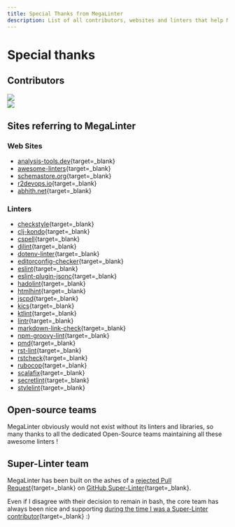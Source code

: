 ```yaml
---
title: Special Thanks from MegaLinter
description: List of all contributors, websites and linters that help MegaLinter to grow and be better everyday
---
```

<!-- markdownlint-disable MD013 -->
<!-- Generated by .automation/build.py, please do not update manually -->
<!-- special-thanks-section-start -->

# Special thanks

## Contributors

<a href="https://github.com/oxsecurity/megalinter/graphs/contributors">
  <img src="https://contrib.rocks/image?repo=oxsecurity/megalinter" />
</a>
<br/>
<a href="https://cauldron.io/project/5222">
  <img src="https://cauldron.io/project/5222/stats.svg" />
</a>

## Sites referring to MegaLinter

### Web Sites

- [analysis-tools.dev](https://analysis-tools.dev/tool/mega-linter){target=_blank}
- [awesome-linters](https://github.com/caramelomartins/awesome-linters#language-agnostic){target=_blank}
- [schemastore.org](https://www.schemastore.org/json/){target=_blank}
- [r2devops.io](https://r2devops.io/jobs/static_tests/mega_linter/){target=_blank}
- [abhith.net](https://www.abhith.net/recommended/){target=_blank}

### Linters

<!-- referring-linters-start -->
- [checkstyle](https://checkstyle.sourceforge.io/index.html#Related_Tools_Active_Tools){target=_blank}
- [clj-kondo](https://github.com/borkdude/clj-kondo/blob/master/doc/ci-integration.md#github){target=_blank}
- [cspell](https://github.com/streetsidesoftware/cspell/tree/master/packages/cspell#mega-linter){target=_blank}
- [djlint](https://djlint.com/docs/integrations/#megalinter){target=_blank}
- [dotenv-linter](https://dotenv-linter.github.io/#/integrations/mega_linter){target=_blank}
- [editorconfig-checker](https://github.com/editorconfig-checker/editorconfig-checker#mega-linter){target=_blank}
- [eslint](https://eslint.org/docs/user-guide/integrations#source-control){target=_blank}
- [eslint-plugin-jsonc](https://eslint.org/docs/user-guide/integrations#source-control){target=_blank}
- [hadolint](https://github.com/hadolint/hadolint/blob/master/docs/INTEGRATION.md#mega-linter){target=_blank}
- [htmlhint](https://htmlhint.com/docs/user-guide/integrations/task-runner){target=_blank}
- [jscpd](https://github.com/kucherenko/jscpd#who-uses-jscpd){target=_blank}
- [kics](https://docs.kics.io/latest/integrations/){target=_blank}
- [ktlint](https://github.com/pinterest/ktlint#-with-continuous-integration){target=_blank}
- [lintr](https://cran.r-project.org/web/packages/lintr/vignettes/continuous-integration.html){target=_blank}
- [markdown-link-check](https://github.com/tcort/markdown-link-check#run-in-other-tools){target=_blank}
- [npm-groovy-lint](https://nvuillam.github.io/npm-groovy-lint/#mega-linter){target=_blank}
- [pmd](https://pmd.sourceforge.io/pmd-6.49.0/pmd_userdocs_tools_ci.html){target=_blank}
- [rst-lint](https://github.com/twolfson/restructuredtext-lint/wiki/Integration-in-other-tools#integration-in-other-tools){target=_blank}
- [rstcheck](https://rstcheck.readthedocs.io/en/latest/usage/integration/#use-with-mega-linter){target=_blank}
- [rubocop](https://docs.rubocop.org/rubocop/integration_with_other_tools.html#mega-linter-integration){target=_blank}
- [scalafix](https://scalacenter.github.io/scalafix/docs/users/installation.html#plugins-for-other-build-tools){target=_blank}
- [secretlint](https://github.com/secretlint/secretlint#mega-linter){target=_blank}
- [stylelint](https://stylelint.io/user-guide/integrations/other#analysis-platform-engines){target=_blank}
<!-- referring-linters-end -->

## Open-source teams

MegaLinter obviously would not exist without its linters and libraries, so many thanks to all the dedicated Open-Source teams maintaining all these awesome linters !

## Super-Linter team

MegaLinter has been built on the ashes of a [rejected Pull Request](https://github.com/github/super-linter/pull/791){target=_blank} on [GitHub Super-Linter](https://github.com/github/super-linter){target=_blank}.

Even if I disagree with their decision to remain in bash, the core team has always been nice and supporting [during the time I was a Super-Linter contributor](https://github.com/github/super-linter/pulls?q=is%3Apr+is%3Aclosed+author%3Anvuillam+review%3Aapproved){target=_blank} :)

<!-- special-thanks-section-end -->
